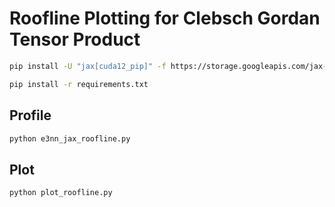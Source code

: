 # Roofline Plotting for Clebsch Gordan Tensor Product

```bash
pip install -U "jax[cuda12_pip]" -f https://storage.googleapis.com/jax-releases/jax_cuda_releases.html
```
```bash
pip install -r requirements.txt
```

## Profile

```bash
python e3nn_jax_roofline.py
```

## Plot

```bash
python plot_roofline.py
```
